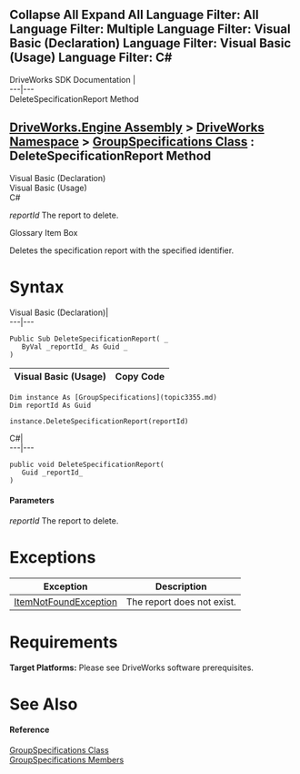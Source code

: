 Collapse All Expand All Language Filter: All  Language Filter: Multiple  Language Filter: Visual Basic (Declaration) Language Filter: Visual Basic (Usage) Language Filter: C#  
---  
DriveWorks SDK Documentation  |   
---|---  
DeleteSpecificationReport Method   
  
[DriveWorks.Engine Assembly](topic2156.md) > [DriveWorks Namespace](topic2159.md) > [GroupSpecifications Class](topic3355.md) : DeleteSpecificationReport Method  
---  
  
Visual Basic (Declaration)    
Visual Basic (Usage)    
C# 

_reportId_
    The report to delete.

Glossary Item Box

Deletes the specification report with the specified identifier. 

# Syntax

Visual Basic (Declaration)|   
---|---  
      
    
    Public Sub DeleteSpecificationReport( _
       ByVal _reportId_ As Guid _
    )   
  
Visual Basic (Usage)| Copy Code  
---|---  
      
    
    Dim instance As [GroupSpecifications](topic3355.md)
    Dim reportId As Guid
     
    instance.DeleteSpecificationReport(reportId)  
  
C#|   
---|---  
      
    
    public void DeleteSpecificationReport( 
       Guid _reportId_
    )  
  
#### Parameters

 _reportId_
    The report to delete.

# Exceptions

Exception| Description  
---|---  
[ItemNotFoundException](topic3571.md)| The report does not exist.  
  
# Requirements

**Target Platforms:** Please see DriveWorks software prerequisites.

# See Also

#### Reference

[GroupSpecifications Class](topic3355.md)   
[GroupSpecifications Members](topic3356.md)


